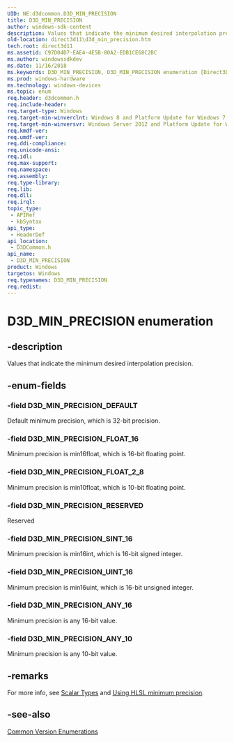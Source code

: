 ```yaml
---
UID: NE:d3dcommon.D3D_MIN_PRECISION
title: D3D_MIN_PRECISION
author: windows-sdk-content
description: Values that indicate the minimum desired interpolation precision.
old-location: direct3d11\d3d_min_precision.htm
tech.root: direct3d11
ms.assetid: C97D04D7-EAE4-4E5B-80A2-EDB1CE68C2BC
ms.author: windowssdkdev
ms.date: 11/16/2018
ms.keywords: D3D_MIN_PRECISION, D3D_MIN_PRECISION enumeration [Direct3D 11], D3D_MIN_PRECISION_ANY_10, D3D_MIN_PRECISION_ANY_16, D3D_MIN_PRECISION_DEFAULT, D3D_MIN_PRECISION_FLOAT_16, D3D_MIN_PRECISION_FLOAT_2_8, D3D_MIN_PRECISION_RESERVED, D3D_MIN_PRECISION_SINT_16, D3D_MIN_PRECISION_UINT_16, d3dcommon/D3D_MIN_PRECISION, d3dcommon/D3D_MIN_PRECISION_ANY_10, d3dcommon/D3D_MIN_PRECISION_ANY_16, d3dcommon/D3D_MIN_PRECISION_DEFAULT, d3dcommon/D3D_MIN_PRECISION_FLOAT_16, d3dcommon/D3D_MIN_PRECISION_FLOAT_2_8, d3dcommon/D3D_MIN_PRECISION_RESERVED, d3dcommon/D3D_MIN_PRECISION_SINT_16, d3dcommon/D3D_MIN_PRECISION_UINT_16, direct3d11.d3d_min_precision
ms.prod: windows-hardware
ms.technology: windows-devices
ms.topic: enum
req.header: d3dcommon.h
req.include-header: 
req.target-type: Windows
req.target-min-winverclnt: Windows 8 and Platform Update for Windows 7 [desktop apps \| UWP apps]
req.target-min-winversvr: Windows Server 2012 and Platform Update for Windows Server 2008 R2 [desktop apps \| UWP apps]
req.kmdf-ver: 
req.umdf-ver: 
req.ddi-compliance: 
req.unicode-ansi: 
req.idl: 
req.max-support: 
req.namespace: 
req.assembly: 
req.type-library: 
req.lib: 
req.dll: 
req.irql: 
topic_type:
 - APIRef
 - kbSyntax
api_type:
 - HeaderDef
api_location:
 - D3DCommon.h
api_name:
 - D3D_MIN_PRECISION
product: Windows
targetos: Windows
req.typenames: D3D_MIN_PRECISION
req.redist: 
---
```


# D3D_MIN_PRECISION enumeration


## -description


Values that indicate the minimum desired interpolation precision.


## -enum-fields




### -field D3D_MIN_PRECISION_DEFAULT

Default minimum precision, which is 32-bit precision.


### -field D3D_MIN_PRECISION_FLOAT_16

Minimum precision is min16float, which is 16-bit floating point. 


### -field D3D_MIN_PRECISION_FLOAT_2_8

Minimum precision is min10float, which is 10-bit floating point. 


### -field D3D_MIN_PRECISION_RESERVED

Reserved


### -field D3D_MIN_PRECISION_SINT_16

Minimum precision is min16int, which is 16-bit signed integer. 


### -field D3D_MIN_PRECISION_UINT_16

Minimum precision is min16uint, which is 16-bit unsigned integer. 


### -field D3D_MIN_PRECISION_ANY_16

Minimum precision is any 16-bit value. 


### -field D3D_MIN_PRECISION_ANY_10

Minimum precision is any 10-bit value. 


## -remarks



For more info, see <a href="https://msdn.microsoft.com/bf24d27f-2720-4268-bc74-fc46afedb9aa">Scalar Types</a> and <a href="https://msdn.microsoft.com/422B0C45-5CEB-4235-AD05-62D36C36CFC6">Using HLSL minimum precision</a>.




## -see-also




<a href="https://msdn.microsoft.com/002154d5-74a6-48fb-b55f-8687e4505fc7">Common Version Enumerations</a>
 

 

